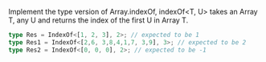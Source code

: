 Implement the type version of Array.indexOf, indexOf<T, U> takes an Array T, any U and returns the index of the first U in Array T.

```ts
type Res = IndexOf<[1, 2, 3], 2>; // expected to be 1
type Res1 = IndexOf<[2,6, 3,8,4,1,7, 3,9], 3>; // expected to be 2
type Res2 = IndexOf<[0, 0, 0], 2>; // expected to be -1
```
